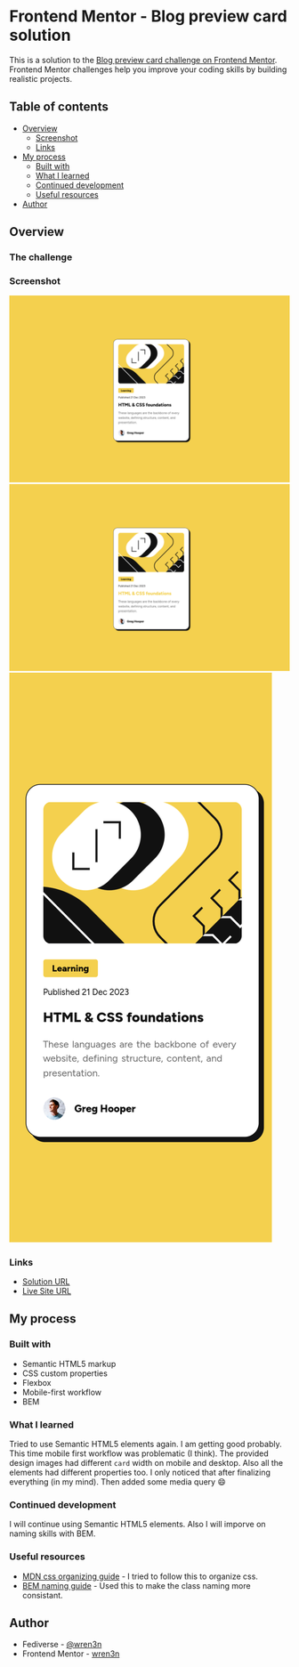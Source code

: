 # Frontend Mentor - Blog preview card solution

This is a solution to the [Blog preview card challenge on Frontend Mentor](https://www.frontendmentor.io/challenges/blog-preview-card-ckPaj01IcS). Frontend Mentor challenges help you improve your coding skills by building realistic projects. 

## Table of contents

- [Overview](#overview)
  - [Screenshot](#screenshot)
  - [Links](#links)
- [My process](#my-process)
  - [Built with](#built-with)
  - [What I learned](#what-i-learned)
  - [Continued development](#continued-development)
  - [Useful resources](#useful-resources)
- [Author](#author)

## Overview

### The challenge

### Screenshot

![](./desktop.png)
![](./desktop-active.png)
![](./mobile.png)

### Links

- [Solution URL](https://www.frontendmentor.io/solutions/blog-preview-card-solution-nemGBX7sN5)
- [Live Site URL](https://frontendmentor-projects-tawny.vercel.app/blog-preview-card-main/)

## My process

### Built with

- Semantic HTML5 markup
- CSS custom properties
- Flexbox
- Mobile-first workflow
- BEM

### What I learned

Tried to use Semantic HTML5 elements again. I am getting good probably. This time mobile first workflow was problematic (I think). The provided design images had different `card` width on mobile and desktop. Also all the elements had different properties too. I only noticed that after finalizing everything (in my mind). Then added some media query 😄

### Continued development

I will continue using Semantic HTML5 elements. Also I will imporve on naming skills with BEM.

### Useful resources

- [MDN css organizing guide](https://developer.mozilla.org/en-US/docs/Learn/CSS/Building_blocks/Organizing) - I tried to follow this to organize css.
- [BEM naming guide](https://getbem.com/naming/) - Used this to make the class naming more consistant.

## Author

- Fediverse - [@wren3n](https://fosstodon.org/@wren3n)
- Frontend Mentor - [wren3n](https://www.frontendmentor.io/profile/wren3n)